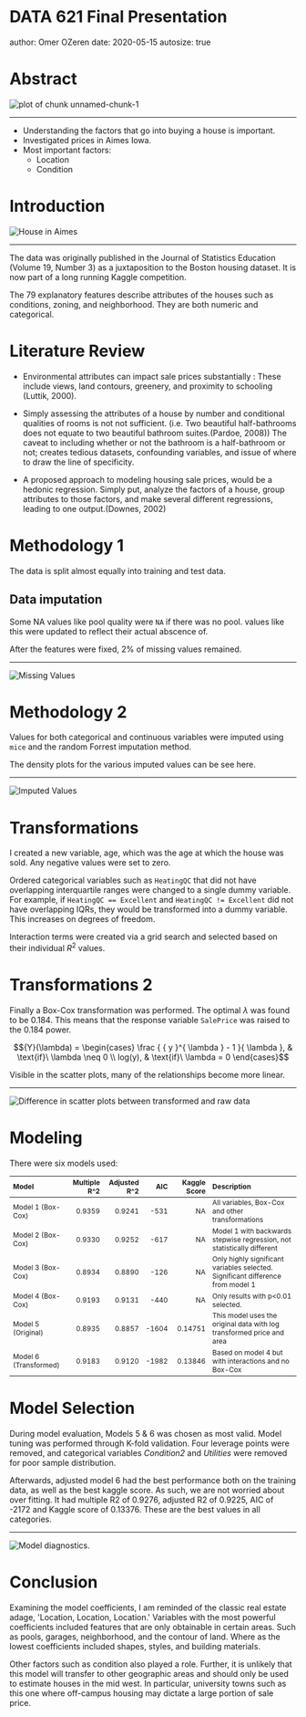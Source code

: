 DATA 621 Final Presentation 
========================================================
author: Omer OZeren
date: 2020-05-15
autosize: true




Abstract
========================================================

![plot of chunk unnamed-chunk-1](Presentation-figure/unnamed-chunk-1-1.png)

***

* Understanding the factors that go into buying a house is important.
* Investigated prices in Aimes Iowa.
* Most important factors:
  * Location
  * Condition
  

Introduction
========================================================
![House in Aimes](https://github.com/omerozeren/DATA621/tree/master/final_project/AimesHouse.jpeg?raw=true)
***
The data was originally published in the Journal of Statistics Education (Volume 19, Number 3) as a juxtaposition to the Boston housing dataset. It is now part of a long running Kaggle competition.

The 79 explanatory features describe attributes of the houses such as conditions, zoning, and neighborhood. They are both numeric and categorical.


Literature Review
========================================================

* Environmental attributes can impact sale prices substantially : These include views, land contours, greenery, and proximity to schooling (Luttik, 2000).  

* Simply assessing the attributes of a house by number and conditional qualities of rooms is not not sufficient. (i.e. Two beautiful half-bathrooms does not equate to two beautiful bathroom suites.(Pardoe, 2008)) The caveat to including whether or not the bathroom is a half-bathroom or not; creates tedious datasets, confounding variables, and issue of where to draw the line of specificity.  


* A proposed approach to modeling housing sale prices, would be a hedonic regression. Simply put, analyze the factors of a house, group attributes to those factors, and make several different regressions, leading to one output.(Downes, 2002)

Methodology 1
===

The data is split almost equally into training and test data. 

## Data imputation
Some NA values like pool quality were `NA` if there was no pool. values like this were updated
to reflect their actual abscence of.

After the features were fixed, 2% of missing values remained.
***
![Missing Values](https://raw.githubusercontent.com/omerozeren/DATA621/master/final_project/fig1_na_dist.png)

Methodology 2
===

Values for both categorical and continuous variables were imputed using `mice` and the random Forrest imputation method.

The density plots for the various imputed values can be see here. 

***
![Imputed Values](https://raw.githubusercontent.com/omerozeren/DATA621/master/final_project/fig2_imputation.png)


Transformations
===

I created a new variable, age, which was the age at which the house was sold. Any negative values were set to zero.

Ordered categorical variables such as `HeatingQC` that did not have overlapping interquartile ranges were changed to a single dummy variable. For example, if `HeatingQC == Excellent` and `HeatingQC != Excellent` did not have overlapping IQRs, they would be transformed into a dummy variable. This increases on degrees of freedom.

Interaction terms were created via a grid search and selected based on their individual $R^2$ values.

Transformations 2
===

Finally a Box-Cox transformation was performed. The optimal $\lambda$ was found to be 0.184. This means that the response variable `SalePrice` was raised to the 0.184 power.

$${Y}(\lambda)  = \begin{cases} \frac { { y }^{ \lambda  } - 1 }{ \lambda }, & \text{if}\ \lambda \neq 0 \\ log(y), & \text{if}\ \lambda = 0 \end{cases}$$  

Visible in the scatter plots, many of the relationships become more linear. 

***
![Difference in scatter plots between transformed and raw data](https://github.com/omerozeren/DATA621/tree/master/final_project/Scatter_Trans_and_Imp.png?raw=true)

Modeling
===
There were six models used: 

<table class="table" style="font-size: 12px; margin-left: auto; margin-right: auto;">
 <thead>
  <tr>
   <th style="text-align:left;"> Model </th>
   <th style="text-align:right;"> Multiple R^2 </th>
   <th style="text-align:right;"> Adjusted R^2 </th>
   <th style="text-align:right;"> AIC </th>
   <th style="text-align:right;"> Kaggle Score </th>
   <th style="text-align:left;"> Description </th>
  </tr>
 </thead>
<tbody>
  <tr>
   <td style="text-align:left;"> Model 1 (Box-Cox) </td>
   <td style="text-align:right;"> 0.9359 </td>
   <td style="text-align:right;"> 0.9241 </td>
   <td style="text-align:right;"> -531 </td>
   <td style="text-align:right;"> NA </td>
   <td style="text-align:left;"> All variables, Box-Cox and other transformations </td>
  </tr>
  <tr>
   <td style="text-align:left;"> Model 2 (Box-Cox) </td>
   <td style="text-align:right;"> 0.9330 </td>
   <td style="text-align:right;"> 0.9252 </td>
   <td style="text-align:right;"> -617 </td>
   <td style="text-align:right;"> NA </td>
   <td style="text-align:left;"> Model 1 with backwards stepwise regression, not statistically different </td>
  </tr>
  <tr>
   <td style="text-align:left;"> Model 3 (Box-Cox) </td>
   <td style="text-align:right;"> 0.8934 </td>
   <td style="text-align:right;"> 0.8890 </td>
   <td style="text-align:right;"> -126 </td>
   <td style="text-align:right;"> NA </td>
   <td style="text-align:left;"> Only highly significant variables  selected. Significant difference from model 1 </td>
  </tr>
  <tr>
   <td style="text-align:left;"> Model 4 (Box-Cox) </td>
   <td style="text-align:right;"> 0.9193 </td>
   <td style="text-align:right;"> 0.9131 </td>
   <td style="text-align:right;"> -440 </td>
   <td style="text-align:right;"> NA </td>
   <td style="text-align:left;"> Only results with p&lt;0.01 selected. </td>
  </tr>
  <tr>
   <td style="text-align:left;"> Model 5 (Original) </td>
   <td style="text-align:right;"> 0.8935 </td>
   <td style="text-align:right;"> 0.8857 </td>
   <td style="text-align:right;"> -1604 </td>
   <td style="text-align:right;"> 0.14751 </td>
   <td style="text-align:left;"> This model uses the original data with log transformed price and area </td>
  </tr>
  <tr>
   <td style="text-align:left;"> Model 6 (Transformed) </td>
   <td style="text-align:right;"> 0.9183 </td>
   <td style="text-align:right;"> 0.9120 </td>
   <td style="text-align:right;"> -1982 </td>
   <td style="text-align:right;"> 0.13846 </td>
   <td style="text-align:left;"> Based on model 4 but with interactions and no Box-Cox </td>
  </tr>
</tbody>
</table>

Model Selection
===

During model evaluation, Models 5 & 6 was chosen as most valid. Model tuning was performed through K-fold validation. Four leverage points were removed, and categorical variables *Condition2* and *Utilities* were removed for poor sample distribution.  

Afterwards, adjusted model 6 had the best performance both on the training data, as well as the best kaggle score. As such, we are not worried about over fitting. It had multiple R2 of 0.9276, adjusted R2 of 0.9225, AIC of -2172 and Kaggle score of 0.13376. These are the best values in all categories.

***
![Model diagnostics.](https://raw.githubusercontent.com/omerozeren/DATA621/master/final_project/fig4_diag.png)

Conclusion
=== 
  Examining the model coefficients, I am reminded of the classic real estate adage, 'Location, Location, Location.' Variables with the most powerful coefficients included features that are only obtainable in certain areas. Such as pools, garages, neighborhood, and the contour of land. Where as the lowest coefficients included shapes, styles, and building materials. 

  Other factors such as condition also played a role. Further, it is unlikely that this model will transfer to other geographic areas and should only be used to estimate houses in the mid west. In particular, university towns such as this one where off-campus housing may dictate a large portion of sale price. 

